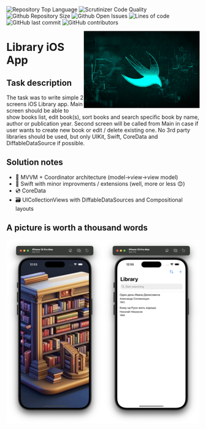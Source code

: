![Repository Top Language](https://img.shields.io/github/languages/top/maksimvm/DNSLibrary)
![Scrutinizer Code Quality](https://img.shields.io/scrutinizer/quality/g/maksimvm/DNSLibrary/dev)
![Github Repository Size](https://img.shields.io/github/repo-size/maksimvm/DNSLibrary)
![Github Open Issues](https://img.shields.io/github/issues/maksimvm/DNSLibrary)
![Lines of code](https://img.shields.io/tokei/lines/github/maksimvm/DNSLibrary)
![GitHub last commit](https://img.shields.io/github/last-commit/maksimvm/DNSLibrary)
![GitHub contributors](https://img.shields.io/github/contributors/maksimvm/DNSLibrary)

<img align="right" width="60%" src="./images/swift.jpg">

# Library iOS App

## Task description

The task was to write simple 2 screens iOS Library app.
Main screen should be able to show books list, edit book(s), sort books and search specific book by name, author or publication year.
Second screen will be called from Main in case if user wants to create new book or edit / delete existing one.
No 3rd party libraries should be used, but only UIKit, Swift, CoreData and DiffableDataSource if possible.


## Solution notes

- :trident: MVVM + Coordinator architecture (model->view->view model)
- :book: Swift with minor improvments / extensions (well, more or less :blush:)
- :cd: CoreData
- :card_file_box: UICollectionViews with DiffableDataSources and Compositional layouts


## A picture is worth a thousand words

<img align="left" width="50%" src="./images/launch-screen.png">
<img align="left" width="50%" src="./images/main-screen.png">
